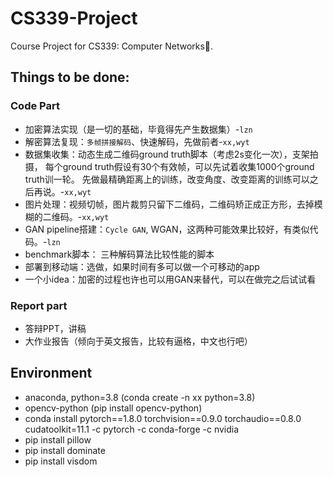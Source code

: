 # CS339-Project
Course Project for CS339: Computer Networks🤗.

## Things to be done:
### Code Part
- 加密算法实现（是一切的基础，毕竟得先产生数据集）-`lzn`
- 解密算法复现：`多帧拼接解码`、快速解码，先做前者-`xx,wyt`
- 数据集收集：动态生成二维码ground truth脚本（考虑2s变化一次），支架拍摄，
每个ground truth假设有30个有效帧，可以先试着收集1000个ground truth训一轮。
先做最精确距离上的训练，改变角度、改变距离的训练可以之后再说。-`xx,wyt`
- 图片处理：视频切帧，图片裁剪只留下二维码，二维码矫正成正方形，去掉模糊的二维码。-`xx,wyt`
- GAN pipeline搭建：`Cycle GAN`, WGAN，这两种可能效果比较好，有类似代码。-`lzn`
- benchmark脚本： 三种解码算法比较性能的脚本
- 部署到移动端：选做，如果时间有多可以做一个可移动的app
- 一个小idea：加密的过程也许也可以用GAN来替代，可以在做完之后试试看
### Report part
- 答辩PPT，讲稿
- 大作业报告（倾向于英文报告，比较有逼格，中文也行吧）

## Environment
- anaconda, python=3.8 (conda create -n xx python=3.8)
- opencv-python (pip install opencv-python)
- conda install pytorch==1.8.0 torchvision==0.9.0 torchaudio==0.8.0 cudatoolkit=11.1 -c pytorch -c conda-forge -c nvidia
- pip install pillow
- pip install dominate
- pip install visdom